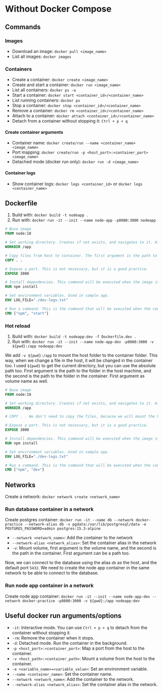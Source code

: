 # Without Docker Compose

## Commands
### Images
- Download an image: `docker pull <image_name>`
- List all images: `docker images`
### Containers
- Create a container: `docker create <image_name>`
- Create and start a container: `docker run <image_name>`
- List all containers: `docker ps -a`
- Start a container: `docker start <container_id>/<container_name>`
- List running containers: `docker ps`
- Stop a container: `docker stop <container_id>/<container_name>`
- Remove a container: `docker rm <container_id>/<container_name>`
- Attach to a container: `docker attach <container_id>/<container_name>`
- Detach from a container without stopping it: `Ctrl + p + q`
#### Create container arguments
- Container name: `docker create/run --name <container_name> <image_name>`
- Port mapping: `docker create/run -p <host_port>:<container_port> <image_name>`
- Detached mode (docker run only): `docker run -d <image_name>`
#### Container logs
- Show container logs: `docker logs <container_id>` or `docker logs <container_name>`


## Dockerfile
1. Build with: `docker build -t nodeapp .`
2. Run with: `docker run -it --init --name node-app -p8080:3000 nodeapp`
```dockerfile
# Base image
FROM node:18

# Set working directory. Creates if not exists, and navigates to it. All commands will be executed in this directory.
WORKDIR /app

# Copy files from host to container. The first argument is the path to the file/folder in the host machine, and the second is the path to the file/folder in the container.
COPY . . 

# Expose a port. This is not necessary, but it is a good practice.
EXPOSE 3000

# Install dependencies. This command will be executed when the image is built.
RUN npm install

# Set environment variables. Used in sample app.
ENV LOG_FILE="./dev-logs.txt"

# Run a command. This is the command that will be executed when the container is started.
CMD ["npm", "start"]
```

### Hot reload
1. Build with: `docker build -t nodeapp:dev -f Dockerfile.dev .`
2. Run with: `docker run -it --init --name node-app-dev -p8080:3000 -v ${pwd}:/app nodeapp:dev`

We add `-v ${pwd}:/app` to mount the host folder to the container folder. This way, when we change a file in the host, it will be changed in the container too. I used `${pwd}` to get the current directory, but you can use the absolute path too. First argument is the path to the folder in the host machine, and the second is the path to the folder in the container. First argument as volume name as well.

```dockerfile
# Base image
FROM node:18

# Set working directory. Creates if not exists, and navigates to it. All commands will be executed in this directory.
WORKDIR /app

# COPY . . We don't need to copy the files, because we will mount the host folder to the container folder.

# Expose a port. This is not necessary, but it is a good practice.
EXPOSE 3000

# Install dependencies. This command will be executed when the image is built.
RUN npm install

# Set environment variables. Used in sample app.
ENV LOG_FILE="./dev-logs.txt"

# Run a command. This is the command that will be executed when the container is started.
CMD ["npm", "dev"]
```

## Networks
Create a network: `docker network create <network_name>`

### Run database container in a network
Create postgres container: `docker run -it --name db --network docker-practice --network-alias db -v pgdata:/var/lib/postgresql/data -e POSTGRES_PASSWORD=admin postgres:15.3-alpine`
- `--network <network_name>`: Add the container to the network
- `--network-alias <network_alias>`: Set the container alias in the network
- `-v`: Mount volume, first argument is the volume name, and the second is the path in the container. First argument can be a path too.

Now, we can connect to the database using the alias `db` as the host, and the default port `5432`. We need to create the node app container in the same network to be able to connect to the database.

### Run node app container in a network
Create node app container: `docker run -it --init --name node-app-dev --network docker-practice -p8080:3000 -v ${pwd}:/app nodeapp:dev`


## Useful docker run arguments/options
- `-it`: Interactive mode. You can use `Ctrl + p + q` to detach from the container without stopping it.
- `-rm`: Remove the container when it stops.
- `-d`: Detached mode. Run the container in the background.
- `-p <host_port>:<container_port>`: Map a port from the host to the container.
- `-v <host_path>:<container_path>`: Mount a volume from the host to the container.
- `-e <variable_name>=<variable_value>`: Set an environment variable.
- `--name <container_name>`: Set the container name.
- `--network <network_name>`: Add the container to the network.
- `--network-alias <network_alias>`: Set the container alias in the network.
